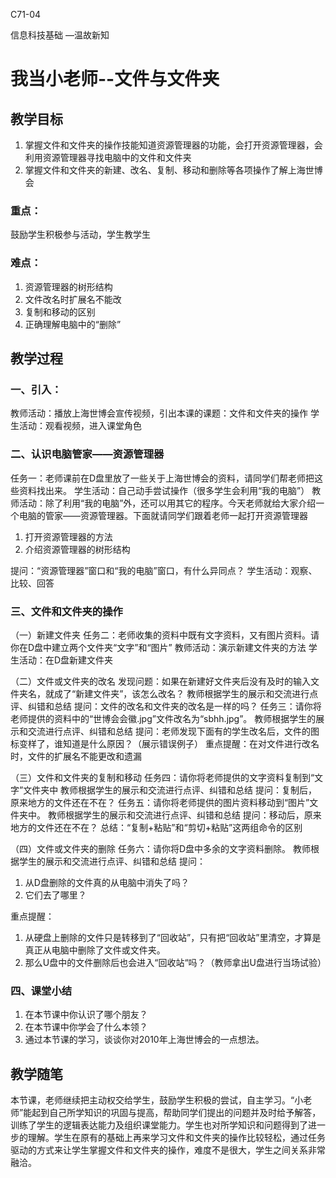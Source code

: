 C71-04

信息科技基础
—温故新知

# 我当小老师--文件与文件夹

## 教学目标

1. 掌握文件和文件夹的操作技能知道资源管理器的功能，会打开资源管理器，会利用资源管理器寻找电脑中的文件和文件夹
2. 掌握文件和文件夹的新建、改名、复制、移动和删除等各项操作了解上海世博会

### 重点：
鼓励学生积极参与活动，学生教学生
### 难点：
1. 资源管理器的树形结构
2. 文件改名时扩展名不能改
3. 复制和移动的区别
4. 正确理解电脑中的“删除”

## 教学过程
### 一、引入：
教师活动：播放上海世博会宣传视频，引出本课的课题：文件和文件夹的操作
学生活动：观看视频，进入课堂角色

### 二、认识电脑管家——资源管理器
任务一：老师课前在D盘里放了一些关于上海世博会的资料，请同学们帮老师把这些资料找出来。
学生活动：自己动手尝试操作（很多学生会利用“我的电脑”）
教师活动：除了利用“我的电脑”外，还可以用其它的程序。今天老师就给大家介绍一个电脑的管家——资源管理器。下面就请同学们跟着老师一起打开资源管理器

1. 打开资源管理器的方法
2. 介绍资源管理器的树形结构

提问：“资源管理器”窗口和“我的电脑”窗口，有什么异同点？
学生活动：观察、比较、回答

### 三、文件和文件夹的操作
（一）新建文件夹
任务二：老师收集的资料中既有文字资料，又有图片资料。请你在D盘中建立两个文件夹“文字”和“图片”
教师活动：演示新建文件夹的方法
学生活动：在D盘新建文件夹

（二）文件或文件夹的改名
发现问题：如果在新建好文件夹后没有及时的输入文件夹名，就成了“新建文件夹”，该怎么改名？
教师根据学生的展示和交流进行点评、纠错和总结
提问：文件的改名和文件夹的改名是一样的吗？
任务三：请你将老师提供的资料中的“世博会会徽.jpg”文件改名为“sbhh.jpg”。
教师根据学生的展示和交流进行点评、纠错和总结
提问：老师发现下面有的学生改名后，文件的图标变样了，谁知道是什么原因？（展示错误例子）
重点提醒：在对文件进行改名时，文件的扩展名不能更改和遗漏

（三）文件和文件夹的复制和移动
任务四：请你将老师提供的文字资料复制到“文字”文件夹中
教师根据学生的展示和交流进行点评、纠错和总结
提问：复制后，原来地方的文件还在不在？
任务五：请你将老师提供的图片资料移动到“图片”文件夹中。
教师根据学生的展示和交流进行点评、纠错和总结
提问：移动后，原来地方的文件还在不在？
总结：“复制+粘贴”和“剪切+粘贴”这两组命令的区别

（四）文件或文件夹的删除
任务六：请你将D盘中多余的文字资料删除。
教师根据学生的展示和交流进行点评、纠错和总结
提问：

1. 从D盘删除的文件真的从电脑中消失了吗？
2. 它们去了哪里？

重点提醒：

1. 从硬盘上删除的文件只是转移到了“回收站”，只有把“回收站”里清空，才算是真正从电脑中删除了文件或文件夹。
2. 那么U盘中的文件删除后也会进入“回收站“吗？（教师拿出U盘进行当场试验）

### 四、课堂小结

1. 在本节课中你认识了哪个朋友？
2. 在本节课中你学会了什么本领？
3. 通过本节课的学习，谈谈你对2010年上海世博会的一点想法。

## 教学随笔
本节课，老师继续把主动权交给学生，鼓励学生积极的尝试，自主学习。“小老师”能起到自己所学知识的巩固与提高，帮助同学们提出的问题并及时给予解答，训练了学生的逻辑表达能力及组织课堂能力。学生也对所学知识和问题得到了进一步的理解。学生在原有的基础上再来学习文件和文件夹的操作比较轻松，通过任务驱动的方式来让学生掌握文件和文件夹的操作，难度不是很大，学生之间关系非常融洽。



